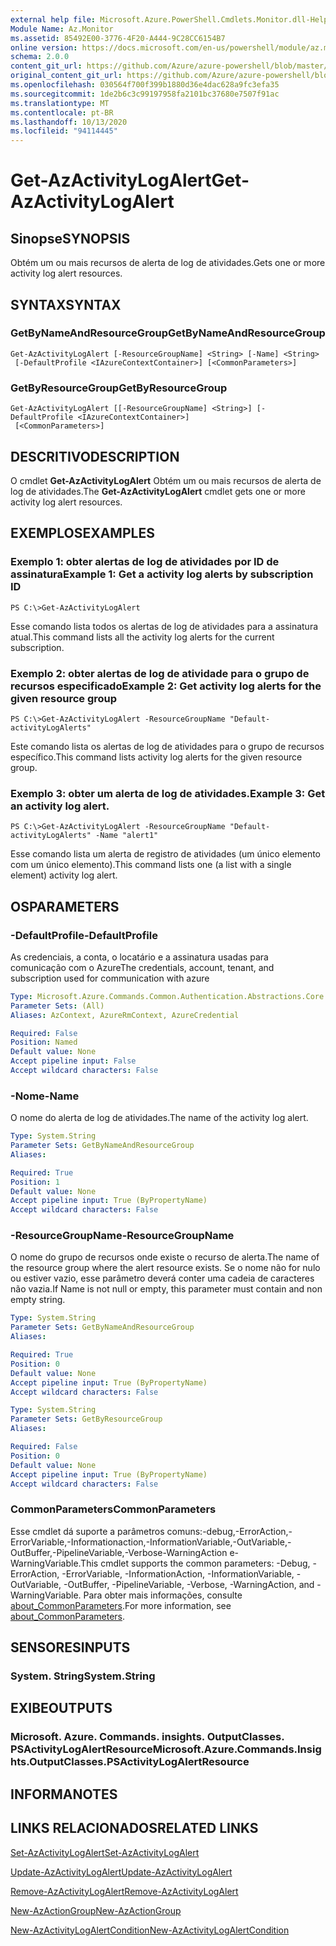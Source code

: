 ```yaml
---
external help file: Microsoft.Azure.PowerShell.Cmdlets.Monitor.dll-Help.xml
Module Name: Az.Monitor
ms.assetid: 85492E00-3776-4F20-A444-9C28CC6154B7
online version: https://docs.microsoft.com/en-us/powershell/module/az.monitor/get-azactivitylogalert
schema: 2.0.0
content_git_url: https://github.com/Azure/azure-powershell/blob/master/src/Monitor/Monitor/help/Get-AzActivityLogAlert.md
original_content_git_url: https://github.com/Azure/azure-powershell/blob/master/src/Monitor/Monitor/help/Get-AzActivityLogAlert.md
ms.openlocfilehash: 030564f700f399b1880d36e4dac628a9fc3efa35
ms.sourcegitcommit: 1de2b6c3c99197958fa2101bc37680e7507f91ac
ms.translationtype: MT
ms.contentlocale: pt-BR
ms.lasthandoff: 10/13/2020
ms.locfileid: "94114445"
---
```

# <span data-ttu-id="a2897-101">Get-AzActivityLogAlert</span><span class="sxs-lookup"><span data-stu-id="a2897-101">Get-AzActivityLogAlert</span></span>

## <span data-ttu-id="a2897-102">Sinopse</span><span class="sxs-lookup"><span data-stu-id="a2897-102">SYNOPSIS</span></span>
<span data-ttu-id="a2897-103">Obtém um ou mais recursos de alerta de log de atividades.</span><span class="sxs-lookup"><span data-stu-id="a2897-103">Gets one or more activity log alert resources.</span></span>

## <span data-ttu-id="a2897-104">SYNTAX</span><span class="sxs-lookup"><span data-stu-id="a2897-104">SYNTAX</span></span>

### <span data-ttu-id="a2897-105">GetByNameAndResourceGroup</span><span class="sxs-lookup"><span data-stu-id="a2897-105">GetByNameAndResourceGroup</span></span>
```
Get-AzActivityLogAlert [-ResourceGroupName] <String> [-Name] <String>
 [-DefaultProfile <IAzureContextContainer>] [<CommonParameters>]
```

### <span data-ttu-id="a2897-106">GetByResourceGroup</span><span class="sxs-lookup"><span data-stu-id="a2897-106">GetByResourceGroup</span></span>
```
Get-AzActivityLogAlert [[-ResourceGroupName] <String>] [-DefaultProfile <IAzureContextContainer>]
 [<CommonParameters>]
```

## <span data-ttu-id="a2897-107">DESCRITIVO</span><span class="sxs-lookup"><span data-stu-id="a2897-107">DESCRIPTION</span></span>
<span data-ttu-id="a2897-108">O cmdlet **Get-AzActivityLogAlert** Obtém um ou mais recursos de alerta de log de atividades.</span><span class="sxs-lookup"><span data-stu-id="a2897-108">The **Get-AzActivityLogAlert** cmdlet gets one or more activity log alert resources.</span></span>

## <span data-ttu-id="a2897-109">EXEMPLOS</span><span class="sxs-lookup"><span data-stu-id="a2897-109">EXAMPLES</span></span>

### <span data-ttu-id="a2897-110">Exemplo 1: obter alertas de log de atividades por ID de assinatura</span><span class="sxs-lookup"><span data-stu-id="a2897-110">Example 1: Get a activity log alerts by subscription ID</span></span>
```
PS C:\>Get-AzActivityLogAlert
```

<span data-ttu-id="a2897-111">Esse comando lista todos os alertas de log de atividades para a assinatura atual.</span><span class="sxs-lookup"><span data-stu-id="a2897-111">This command lists all the activity log alerts for the current subscription.</span></span>

### <span data-ttu-id="a2897-112">Exemplo 2: obter alertas de log de atividade para o grupo de recursos especificado</span><span class="sxs-lookup"><span data-stu-id="a2897-112">Example 2: Get activity log alerts for the given resource group</span></span>
```
PS C:\>Get-AzActivityLogAlert -ResourceGroupName "Default-activityLogAlerts"
```

<span data-ttu-id="a2897-113">Este comando lista os alertas de log de atividades para o grupo de recursos específico.</span><span class="sxs-lookup"><span data-stu-id="a2897-113">This command lists activity log alerts for the given resource group.</span></span>

### <span data-ttu-id="a2897-114">Exemplo 3: obter um alerta de log de atividades.</span><span class="sxs-lookup"><span data-stu-id="a2897-114">Example 3: Get an activity log alert.</span></span>
```
PS C:\>Get-AzActivityLogAlert -ResourceGroupName "Default-activityLogAlerts" -Name "alert1"
```

<span data-ttu-id="a2897-115">Esse comando lista um alerta de registro de atividades (um único elemento com um único elemento).</span><span class="sxs-lookup"><span data-stu-id="a2897-115">This command lists one (a list with a single element) activity log alert.</span></span>

## <span data-ttu-id="a2897-116">OS</span><span class="sxs-lookup"><span data-stu-id="a2897-116">PARAMETERS</span></span>

### <span data-ttu-id="a2897-117">-DefaultProfile</span><span class="sxs-lookup"><span data-stu-id="a2897-117">-DefaultProfile</span></span>
<span data-ttu-id="a2897-118">As credenciais, a conta, o locatário e a assinatura usadas para comunicação com o Azure</span><span class="sxs-lookup"><span data-stu-id="a2897-118">The credentials, account, tenant, and subscription used for communication with azure</span></span>

```yaml
Type: Microsoft.Azure.Commands.Common.Authentication.Abstractions.Core.IAzureContextContainer
Parameter Sets: (All)
Aliases: AzContext, AzureRmContext, AzureCredential

Required: False
Position: Named
Default value: None
Accept pipeline input: False
Accept wildcard characters: False
```

### <span data-ttu-id="a2897-119">-Nome</span><span class="sxs-lookup"><span data-stu-id="a2897-119">-Name</span></span>
<span data-ttu-id="a2897-120">O nome do alerta de log de atividades.</span><span class="sxs-lookup"><span data-stu-id="a2897-120">The name of the activity log alert.</span></span>

```yaml
Type: System.String
Parameter Sets: GetByNameAndResourceGroup
Aliases:

Required: True
Position: 1
Default value: None
Accept pipeline input: True (ByPropertyName)
Accept wildcard characters: False
```

### <span data-ttu-id="a2897-121">-ResourceGroupName</span><span class="sxs-lookup"><span data-stu-id="a2897-121">-ResourceGroupName</span></span>
<span data-ttu-id="a2897-122">O nome do grupo de recursos onde existe o recurso de alerta.</span><span class="sxs-lookup"><span data-stu-id="a2897-122">The name of the resource group where the alert resource exists.</span></span>
<span data-ttu-id="a2897-123">Se o nome não for nulo ou estiver vazio, esse parâmetro deverá conter uma cadeia de caracteres não vazia.</span><span class="sxs-lookup"><span data-stu-id="a2897-123">If Name is not null or empty, this parameter must contain and non empty string.</span></span>

```yaml
Type: System.String
Parameter Sets: GetByNameAndResourceGroup
Aliases:

Required: True
Position: 0
Default value: None
Accept pipeline input: True (ByPropertyName)
Accept wildcard characters: False
```

```yaml
Type: System.String
Parameter Sets: GetByResourceGroup
Aliases:

Required: False
Position: 0
Default value: None
Accept pipeline input: True (ByPropertyName)
Accept wildcard characters: False
```

### <span data-ttu-id="a2897-124">CommonParameters</span><span class="sxs-lookup"><span data-stu-id="a2897-124">CommonParameters</span></span>
<span data-ttu-id="a2897-125">Esse cmdlet dá suporte a parâmetros comuns:-debug,-ErrorAction,-ErrorVariable,-Informationaction,-InformationVariable,-OutVariable,-OutBuffer,-PipelineVariable,-Verbose-WarningAction e-WarningVariable.</span><span class="sxs-lookup"><span data-stu-id="a2897-125">This cmdlet supports the common parameters: -Debug, -ErrorAction, -ErrorVariable, -InformationAction, -InformationVariable, -OutVariable, -OutBuffer, -PipelineVariable, -Verbose, -WarningAction, and -WarningVariable.</span></span> <span data-ttu-id="a2897-126">Para obter mais informações, consulte [about_CommonParameters](http://go.microsoft.com/fwlink/?LinkID=113216).</span><span class="sxs-lookup"><span data-stu-id="a2897-126">For more information, see [about_CommonParameters](http://go.microsoft.com/fwlink/?LinkID=113216).</span></span>

## <span data-ttu-id="a2897-127">SENSORES</span><span class="sxs-lookup"><span data-stu-id="a2897-127">INPUTS</span></span>

### <span data-ttu-id="a2897-128">System. String</span><span class="sxs-lookup"><span data-stu-id="a2897-128">System.String</span></span>

## <span data-ttu-id="a2897-129">EXIBE</span><span class="sxs-lookup"><span data-stu-id="a2897-129">OUTPUTS</span></span>

### <span data-ttu-id="a2897-130">Microsoft. Azure. Commands. insights. OutputClasses. PSActivityLogAlertResource</span><span class="sxs-lookup"><span data-stu-id="a2897-130">Microsoft.Azure.Commands.Insights.OutputClasses.PSActivityLogAlertResource</span></span>

## <span data-ttu-id="a2897-131">INFORMA</span><span class="sxs-lookup"><span data-stu-id="a2897-131">NOTES</span></span>

## <span data-ttu-id="a2897-132">LINKS RELACIONADOS</span><span class="sxs-lookup"><span data-stu-id="a2897-132">RELATED LINKS</span></span>

[<span data-ttu-id="a2897-133">Set-AzActivityLogAlert</span><span class="sxs-lookup"><span data-stu-id="a2897-133">Set-AzActivityLogAlert</span></span>](./Set-AzActivityLogAlert.md)

[<span data-ttu-id="a2897-134">Update-AzActivityLogAlert</span><span class="sxs-lookup"><span data-stu-id="a2897-134">Update-AzActivityLogAlert</span></span>](./Update-AzActivityLogAlert.md)

[<span data-ttu-id="a2897-135">Remove-AzActivityLogAlert</span><span class="sxs-lookup"><span data-stu-id="a2897-135">Remove-AzActivityLogAlert</span></span>](./Remove-AzActivityLogAlert.md)

[<span data-ttu-id="a2897-136">New-AzActionGroup</span><span class="sxs-lookup"><span data-stu-id="a2897-136">New-AzActionGroup</span></span>](./New-AzActionGroup.md)

[<span data-ttu-id="a2897-137">New-AzActivityLogAlertCondition</span><span class="sxs-lookup"><span data-stu-id="a2897-137">New-AzActivityLogAlertCondition</span></span>](./New-AzActivityLogAlertCondition.md)

